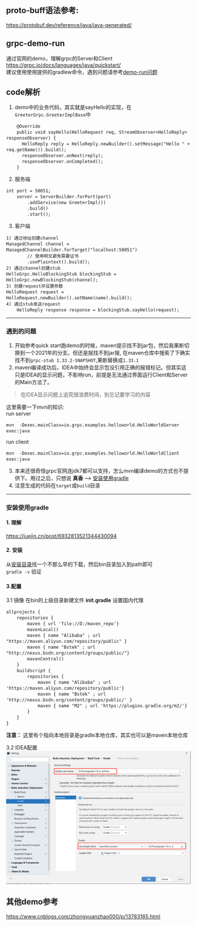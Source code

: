 ## proto-buff语法参考:  
https://protobuf.dev/reference/java/java-generated/


## grpc-demo-run
通过官网的demo，理解grpc的Server和Client
https://grpc.io/docs/languages/java/quickstart/  
建议使用使用提供的gradlew命令，遇到问题请参考[demo-run问题](#遇到的问题)  

## code解析
1. demo中的业务代码，其实就是sayHello的实现，在
`GreeterGrpc.GreeterImplBase`中
```
    @Override
    public void sayHello(HelloRequest req, StreamObserver<HelloReply> responseObserver) {
      HelloReply reply = HelloReply.newBuilder().setMessage("Hello " + req.getName()).build();
      responseObserver.onNext(reply);
      responseObserver.onCompleted();
    }
```

2. 服务端  
```
int port = 50051;
    server = ServerBuilder.forPort(port)
        .addService(new GreeterImpl())
        .build()
        .start();
```

3. 客户端
```
1) 通过地址创建channel
ManagedChannel channel = ManagedChannelBuilder.forTarget("localhost:50051")
        // 使用明文避免需要证书
        .usePlaintext().build();
2) 通过channel创建stub
HelloGrpc.HelloBlockingStub blockingStub = HelloGrpc.newBlockingStub(channel);
3) 创建request并设置参数
HelloRequest request = HelloRequest.newBuilder().setName(name).build();
4) 通过stub发送request
    HelloReply response response = blockingStub.sayHello(request);
```  

---

### 遇到的问题
1. 开始参考quick start跑demo的时候，maven提示找不到jar包，然后我果断切换到一个2021年的分支。但还是报找不到jar报, 在maven仓库中搜索了下确实找不到`grpc-stub 1.33.2-SNAPSHOT`,果断替换成`1.33.1`  
2. maven编译成功后，IDEA中始终会显示包没引用正确的报错标记。但其实这只是IDEA的显示问题，不影响run，前提是无法通过界面运行Client和Server的Main方法了。  
> 在IDEA显示问题上追究很浪费时间，别忘记要学习的内容   

这里需要一下mvn的知识:  
run server
```
mvn  -Dexec.mainClass=io.grpc.examples.helloworld.HelloWorldServer exec:java
```
run client
```
mvn  -Dexec.mainClass=io.grpc.examples.helloworld.HelloWorldClient exec:java
```
3. 本来还很奇怪grpc官网连jdk7都可以支持，怎么mvn编译demo的方式也不提供下。用过之后，只想说 **真香** --> [安装使用gradle](#安装使用gradle)  
4. 注意生成的代码在`target`或`build`目录
---

### 安装使用gradle  

#### 1. 理解
https://juejin.cn/post/6932813521344430094  


#### 2. 安装
从[安装目录](https://services.gradle.org/distributions/)找一个不那么早的下载，然后bin目录加入到path即可  
`gradle -v` 验证

#### 3.配置
3.1 镜像
在bin的上级目录新建文件 **init.gradle** 设置国内代理
```
allprojects {
    repositories {
        maven { url 'file://D:/maven_repo'}
        mavenLocal()
        maven { name "Alibaba" ; url "https://maven.aliyun.com/repository/public" }
        maven { name "Bstek" ; url "http://nexus.bsdn.org/content/groups/public/"}
        mavenCentral()
    }
    buildscript { 
        repositories { 
            maven { name "Alibaba" ; url 'https://maven.aliyun.com/repository/public'}
            maven { name "Bstek" ; url 'http://nexus.bsdn.org/content/groups/public/' }
            maven { name "M2" ; url 'https://plugins.gradle.org/m2/'}
        }
    }
}
```
**注意：** 这里有个指向本地目录是gradle本地仓库，其实也可以是maven本地仓库  

3.2 IDEA配置  
![](img/config_gradle.png)  



## 其他demo参考
https://www.cnblogs.com/zhongyuanzhao000/p/13783165.html

